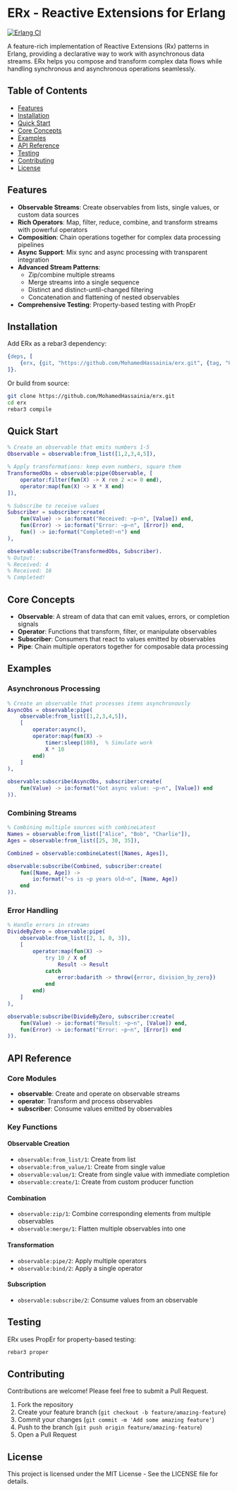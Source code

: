 # ERx - Reactive Extensions for Erlang

[![Erlang CI](https://github.com/MohamedHassainia/erx/actions/workflows/erlang.yml/badge.svg)](https://github.com/MohamedHassainia/erx/actions/workflows/erlang.yml)

A feature-rich implementation of Reactive Extensions (Rx) patterns in Erlang, providing a declarative way to work with asynchronous data streams. ERx helps you compose and transform complex data flows while handling synchronous and asynchronous operations seamlessly.

## Table of Contents

- [Features](#features)
- [Installation](#installation)
- [Quick Start](#quick-start)
- [Core Concepts](#core-concepts)
- [Examples](#examples)
- [API Reference](#api-reference)
- [Testing](#testing)
- [Contributing](#contributing)
- [License](#license)

## Features

- **Observable Streams**: Create observables from lists, single values, or custom data sources
- **Rich Operators**: Map, filter, reduce, combine, and transform streams with powerful operators
- **Composition**: Chain operations together for complex data processing pipelines
- **Async Support**: Mix sync and async processing with transparent integration
- **Advanced Stream Patterns**:
  - Zip/combine multiple streams
  - Merge streams into a single sequence
  - Distinct and distinct-until-changed filtering
  - Concatenation and flattening of nested observables
- **Comprehensive Testing**: Property-based testing with PropEr

## Installation

Add ERx as a rebar3 dependency:

```erlang
{deps, [
    {erx, {git, "https://github.com/MohamedHassainia/erx.git", {tag, "0.1.0"}}}
]}.
```

Or build from source:

```bash
git clone https://github.com/MohamedHassainia/erx.git
cd erx
rebar3 compile
```

## Quick Start

```erlang
% Create an observable that emits numbers 1-5
Observable = observable:from_list([1,2,3,4,5]),

% Apply transformations: keep even numbers, square them
TransformedObs = observable:pipe(Observable, [
    operator:filter(fun(X) -> X rem 2 =:= 0 end),
    operator:map(fun(X) -> X * X end)
]),

% Subscribe to receive values
Subscriber = subscriber:create(
    fun(Value) -> io:format("Received: ~p~n", [Value]) end,
    fun(Error) -> io:format("Error: ~p~n", [Error]) end,
    fun() -> io:format("Completed!~n") end
),

observable:subscribe(TransformedObs, Subscriber).
% Output:
% Received: 4
% Received: 16
% Completed!
```

## Core Concepts

- **Observable**: A stream of data that can emit values, errors, or completion signals
- **Operator**: Functions that transform, filter, or manipulate observables
- **Subscriber**: Consumers that react to values emitted by observables
- **Pipe**: Chain multiple operators together for composable data processing

## Examples

### Asynchronous Processing

```erlang
% Create an observable that processes items asynchronously
AsyncObs = observable:pipe(
    observable:from_list([1,2,3,4,5]), 
    [
        operator:async(),
        operator:map(fun(X) -> 
            timer:sleep(100),  % Simulate work
            X * 10
        end)
    ]
),

observable:subscribe(AsyncObs, subscriber:create(
    fun(Value) -> io:format("Got async value: ~p~n", [Value]) end
)).
```

### Combining Streams

```erlang
% Combining multiple sources with combineLatest
Names = observable:from_list(["Alice", "Bob", "Charlie"]),
Ages = observable:from_list([25, 30, 35]),

Combined = observable:combineLatest([Names, Ages]),

observable:subscribe(Combined, subscriber:create(
    fun([Name, Age]) -> 
        io:format("~s is ~p years old~n", [Name, Age]) 
    end
)).
```

### Error Handling

```erlang
% Handle errors in streams
DivideByZero = observable:pipe(
    observable:from_list([2, 1, 0, 3]),
    [
        operator:map(fun(X) -> 
            try 10 / X of
                Result -> Result
            catch
                error:badarith -> throw({error, division_by_zero})
            end
        end)
    ]
),

observable:subscribe(DivideByZero, subscriber:create(
    fun(Value) -> io:format("Result: ~p~n", [Value]) end,
    fun(Error) -> io:format("Error: ~p~n", [Error]) end
)).
```

## API Reference

### Core Modules

- **observable**: Create and operate on observable streams
- **operator**: Transform and process observables
- **subscriber**: Consume values emitted by observables

### Key Functions

#### Observable Creation
- `observable:from_list/1`: Create from list
- `observable:from_value/1`: Create from single value
- `observable:value/1`: Create from single value with immediate completion
- `observable:create/1`: Create from custom producer function

#### Combination
- `observable:zip/1`: Combine corresponding elements from multiple observables
- `observable:merge/1`: Flatten multiple observables into one

#### Transformation
- `observable:pipe/2`: Apply multiple operators
- `observable:bind/2`: Apply a single operator

#### Subscription
- `observable:subscribe/2`: Consume values from an observable

## Testing

ERx uses PropEr for property-based testing:

```bash
rebar3 proper
```

## Contributing

Contributions are welcome! Please feel free to submit a Pull Request.

1. Fork the repository
2. Create your feature branch (`git checkout -b feature/amazing-feature`)
3. Commit your changes (`git commit -m 'Add some amazing feature'`)
4. Push to the branch (`git push origin feature/amazing-feature`)
5. Open a Pull Request

## License

This project is licensed under the MIT License - See the LICENSE file for details.
